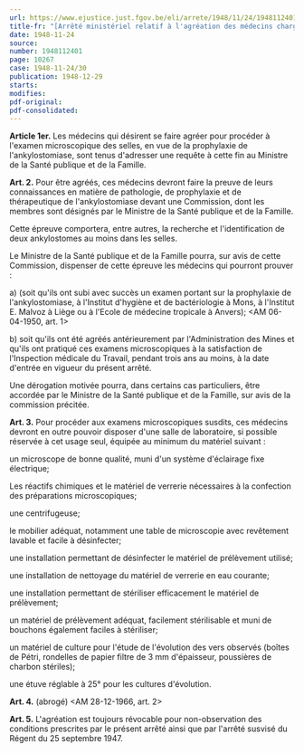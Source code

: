 ```yaml
---
url: https://www.ejustice.just.fgov.be/eli/arrete/1948/11/24/1948112401/justel
title-fr: "[Arrêté ministériel relatif à l'agréation des médecins chargés des examens microscopiques en vue de la prophylaxie de l'ankylostomiase.] <AM 28-12-1966, art. 1>"
date: 1948-11-24
source:
number: 1948112401
page: 10267
case: 1948-11-24/30
publication: 1948-12-29
starts:
modifies:
pdf-original:
pdf-consolidated:
---
```


**Article 1er.** Les médecins qui désirent se faire agréer pour procéder à l'examen microscopique des selles, en vue de la prophylaxie de l'ankylostomiase, sont tenus d'adresser une requête à cette fin au Ministre de la Santé publique et de la Famille.

**Art. 2.** Pour être agréés, ces médecins devront faire la preuve de leurs connaissances en matière de pathologie, de prophylaxie et de thérapeutique de l'ankylostomiase devant une Commission, dont les membres sont désignés par le Ministre de la Santé publique et de la Famille.

Cette épreuve comportera, entre autres, la recherche et l'identification de deux ankylostomes au moins dans les selles.

Le Ministre de la Santé publique et de la Famille pourra, sur avis de cette Commission, dispenser de cette épreuve les médecins qui pourront prouver :

   a) (soit qu'ils ont subi avec succès un examen portant sur la prophylaxie de l'ankylostomiase, à l'Institut d'hygiène et de bactériologie à Mons, à l'Institut E. Malvoz à Liège ou à l'Ecole de médecine tropicale à Anvers); <AM 06-04-1950, art. 1>

   b) soit qu'ils ont été agréés antérieurement par l'Administration des Mines et qu'ils ont pratiqué ces examens microscopiques à la satisfaction de l'Inspection médicale du Travail, pendant trois ans au moins, à la date d'entrée en vigueur du présent arrêté.

Une dérogation motivée pourra, dans certains cas particuliers, être accordée par le Ministre de la Santé publique et de la Famille, sur avis de la commission précitée.

**Art. 3.** Pour procéder aux examens microscopiques susdits, ces médecins devront en outre pouvoir disposer d'une salle de laboratoire, si possible réservée à cet usage seul, équipée au minimum du matériel suivant :

un microscope de bonne qualité, muni d'un système d'éclairage fixe électrique;

Les réactifs chimiques et le matériel de verrerie nécessaires à la confection des préparations microscopiques;

une centrifugeuse;

le mobilier adéquat, notamment une table de microscopie avec revêtement lavable et facile à désinfecter;

une installation permettant de désinfecter le matériel de prélèvement utilisé;

une installation de nettoyage du matériel de verrerie en eau courante;

une installation permettant de stériliser efficacement le matériel de prélèvement;

un matériel de prélèvement adéquat, facilement stérilisable et muni de bouchons également faciles à stériliser;

un matériel de culture pour l'étude de l'évolution des vers observés (boîtes de Pétri, rondelles de papier filtre de 3 mm d'épaisseur, poussières de charbon stériles);

une étuve réglable à 25° pour les cultures d'évolution.

**Art. 4.** (abrogé) <AM 28-12-1966, art. 2>

**Art. 5.** L'agréation est toujours révocable pour non-observation des conditions prescrites par le présent arrêté ainsi que par l'arrêté susvisé du Régent du 25 septembre 1947.
